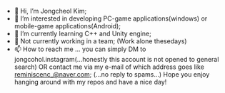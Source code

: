 - 👋 Hi, I’m Jongcheol Kim;
- 👀 I’m interested in developing PC-game applications(windows) or mobile-game applications(Android);
- 🌱 I’m currently learning C++ and Unity engine;
- 💞️ Not currently working in a team; (Work alone thesedays)
- 📫 How to reach me ... you can simply DM to jongcohol.instagram(...honestly this account is not opened to general search)
                          OR contact me via my e-mail of which address goes like reminiscenc_@naver.com;
                                                                                                    (...no reply to spams...)
Hope you enjoy hanging around with my repos and have a nice day!

<!---
rlawhdcjf333/rlawhdcjf333 is a ✨ special ✨ repository because its `README.md` (this file) appears on your GitHub profile.
You can click the Preview link to take a look at your changes.
--->
